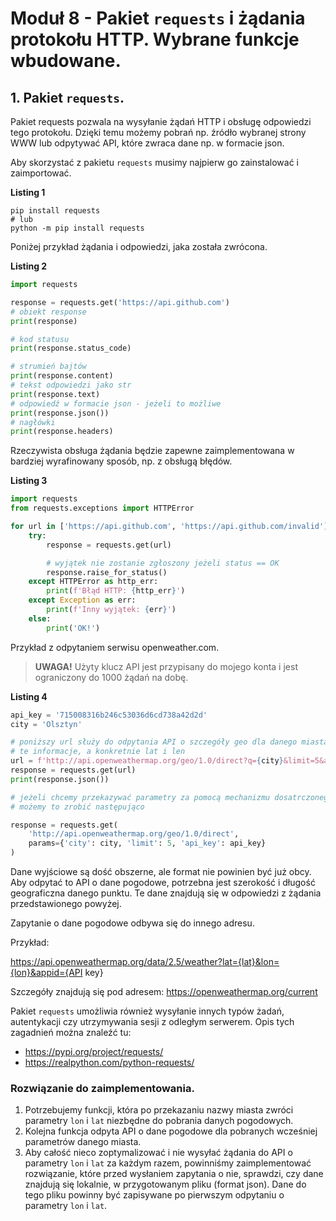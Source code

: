 # Moduł 8 - Pakiet `requests` i żądania protokołu HTTP. Wybrane funkcje wbudowane.

## 1. Pakiet `requests`.

Pakiet requests pozwala na wysyłanie żądań HTTP i obsługę odpowiedzi tego protokołu. Dzięki temu możemy pobrań np. źródło wybranej strony WWW lub odpytywać API, które zwraca dane np. w formacie json.

Aby skorzystać z pakietu `requests` musimy najpierw go zainstalować i zaimportować.

**Listing 1**
```console
pip install requests
# lub
python -m pip install requests
```

Poniżej przykład żądania i odpowiedzi, jaka została zwrócona.

**Listing 2**
```python
import requests

response = requests.get('https://api.github.com')
# obiekt response
print(response)

# kod statusu
print(response.status_code)

# strumień bajtów
print(response.content)
# tekst odpowiedzi jako str
print(response.text)
# odpowiedź w formacie json - jeżeli to możliwe 
print(response.json())
# nagłówki
print(response.headers)
```

Rzeczywista obsługa żądania będzie zapewne zaimplementowana w bardziej wyrafinowany sposób, np. z obsługą błędów.

**Listing 3**
```python
import requests
from requests.exceptions import HTTPError

for url in ['https://api.github.com', 'https://api.github.com/invalid']:
    try:
        response = requests.get(url)

        # wyjątek nie zostanie zgłoszony jeżeli status == OK
        response.raise_for_status()
    except HTTPError as http_err:
        print(f'Błąd HTTP: {http_err}')
    except Exception as err:
        print(f'Inny wyjątek: {err}')
    else:
        print('OK!')
```

Przykład z odpytaniem serwisu openweather.com. 
> **UWAGA!** Użyty klucz API jest przypisany do mojego konta i jest ograniczony do 1000 żądań na dobę.

**Listing 4**
```python
api_key = '715008316b246c53036d6cd738a42d2d'
city = 'Olsztyn'

# poniższy url służy do odpytania API o szczegóły geo dla danego miasta
# te informacje, a konkretnie lat i len
url = f'http://api.openweathermap.org/geo/1.0/direct?q={city}&limit=5&appid={api_key}'
response = requests.get(url)
print(response.json())

# jeżeli chcemy przekazywać parametry za pomocą mechanizmu dosatrczonego przez requests
# możemy to zrobić następująco

response = requests.get(
    'http://api.openweathermap.org/geo/1.0/direct',
    params={'city': city, 'limit': 5, 'api_key': api_key}
)

```

Dane wyjściowe są dość obszerne, ale format nie powinien być już obcy. Aby odpytać to API o dane pogodowe, potrzebna jest szerokość i długość geograficzna danego punktu. Te dane znajdują się w odpowiedzi z żądania przedstawionego powyżej.


Zapytanie o dane pogodowe odbywa się do innego adresu.

Przykład:

https://api.openweathermap.org/data/2.5/weather?lat={lat}&lon={lon}&appid={API key}

Szczegóły znajdują się pod adresem: https://openweathermap.org/current

Pakiet `requests` umożliwia również wysyłanie innych typów żadań, autentykacji czy utrzymywania sesji z odległym serwerem. Opis tych zagadnień można znaleźć tu:
* https://pypi.org/project/requests/
* https://realpython.com/python-requests/

### Rozwiązanie do zaimplementowania.

1. Potrzebujemy funkcji, która po przekazaniu nazwy miasta zwróci parametry `lon` i `lat` niezbędne do pobrania danych pogodowych.
2. Kolejna funkcja odpyta API o dane pogodowe dla pobranych wcześniej parametrów danego miasta.
3. Aby całość nieco zoptymalizować i nie wysyłać żądania do API o parametry `lon` i `lat` za każdym razem, powinniśmy zaimplementować rozwiązanie, które przed wysłaniem zapytania o nie, sprawdzi, czy dane znajdują się lokalnie, w przygotowanym pliku (format json). Dane do tego pliku powinny być zapisywane po pierwszym odpytaniu o parametry `lon` i `lat`.
